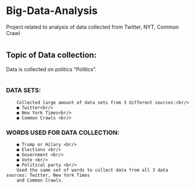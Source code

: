 # Big-Data-Analysis
Project related to analysis of data collected from Twitter, NYT, Common Crawl
#
## Topic of Data collection:
Data is collected on politics “Politics”. <br/>
<br/>
### DATA SETS:
        Collected large amount of data sets from 3 different sources:<br/>
        ● Twitter<br/>
        ● New York Times<br/>
        ● Common Crawls <br/>
### WORDS USED FOR DATA COLLECTION:
        ● Trump or Hilary <br/>
        ● Elections <br/>
        ● Government <br/>
        ● Vote <br/>
        ● Political party <br/>
        Used the same set of words to collect data from all 3 data sources: Twitter, New York Times 
        and Common Crawls.
